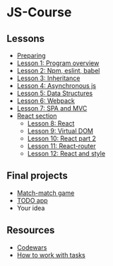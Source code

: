 # JS-Course

## Lessons

* [Preparing](./coursePreparing.md)
* [Lesson 1: Program overview](./lessons/overview)
* [Lesson 2: Npm, eslint, babel](./lessons/npm)
* [Lesson 3: Inheritance](./lessons/inheritance)
* [Lesson 4: Asynchronous js](./lessons/async)
* [Lesson 5: Data Structures](./lessons/ds)
* [Lesson 6: Webpack](./lessons/webpack)
* [Lesson 7: SPA and MVC](./lessons/spa_mvc)
* [React section](./lessons/react)
  * [Lesson 8: React](./lessons/react/part1)
  * [Lesson 9: Virtual DOM](./lessons/react/virtualDom)
  * [Lesson 10: React part 2](./lessons/react/part2)
  * [Lesson 11: React-router](./lessons/react/router)
  * [Lesson 12: React and style](./lessons/react/reactAndStyle)
<!--
  * [Lesson 13: React project structure](./lessons/react/projectStructure)
* [Redux section](./lessons/redux)
  * [Lesson 14: Redux](./lessons/redux/coreConcept)
  * [Lesson 15: Redux-middleware](./lessons/redux/reduxMiddleware)
* [Lesson 16,17: Typescript](./lessons/typescript)
* [Lesson 18: QUIZ](./lessons/quiz)
* [Lesson 19: Testing](./lessons/testing)
* [Lesson 20: Server](./lessons/server)

<!--
* [Lesson 13: Deeper in JS + React.context](./lessons/deeperInJS)
* [VACATION TODO](./vacation.md)
-->


## Final projects
* [Match-match game](./finalProjects/matchMatchGame)
* [TODO app](./finalProjects/todo)
* Your idea
<!-- * [Organization helper](https://github.com/lipskiy-aleh/organization-helper/tree/master/ui) -->


## Resources
* [Codewars](./codewars.md)
* [How to work with tasks](./prRules.md)
   